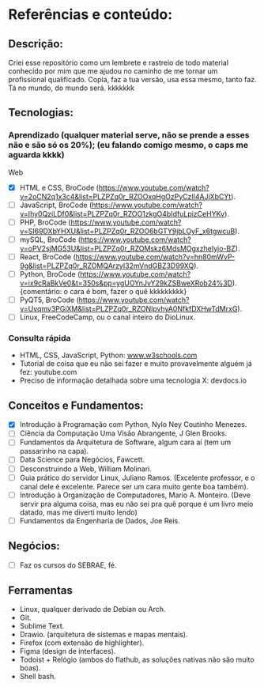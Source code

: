 # Referências e conteúdo:
## Descrição:
Criei esse repositório como um lembrete e rastreio de todo material conhecido por mim que me ajudou no caminho de me tornar um profissional qualificado. Copia, faz a tua versão, usa essa mesmo, tanto faz. Tá no mundo, do mundo será. kkkkkkk

## Tecnologias:
### Aprendizado (qualquer material serve, não se prende a esses não e são só os 20%); (eu falando comigo mesmo, o caps me aguarda kkkk)
Web
- [x] HTML e CSS, BroCode (https://www.youtube.com/watch?v=2oCN2q1x3c4&list=PLZPZq0r_RZOOxqHgOzPyCzIl4AJjXbCYt).
- [ ] JavaScript, BroCode (https://www.youtube.com/watch?v=Ihy0QziLDf0&list=PLZPZq0r_RZOO1zkgO4bIdfuLpizCeHYKv).
- [ ] PHP, BroCode (https://www.youtube.com/watch?v=SI69DXbYHXU&list=PLZPZq0r_RZOO6bGTY9jbLOyF_x6tgwcuB).
- [ ] mySQL, BroCode (https://www.youtube.com/watch?v=oPV2sjMG53U&list=PLZPZq0r_RZOMskz6MdsMOgxzheIyjo-BZ).
- [ ] React, BroCode (https://www.youtube.com/watch?v=hn80mWvP-9g&list=PLZPZq0r_RZOMQArzyI32mVndGBZ3D99XQ).
- [ ] Python, BroCode (https://www.youtube.com/watch?v=ix9cRaBkVe0&t=350s&pp=ygUOYnJvY29kZSBweXRob24%3D).
{comentário: o cara é bom, fazer o quê kkkkkkkkk}
- [ ] PyQT5, BroCode (https://www.youtube.com/watch?v=Uvqmv3PGiXM&list=PLZPZq0r_RZONlpvhyA0NfkfDXHwTdMrxG).
- [ ] Linux, FreeCodeCamp, ou o canal inteiro do DioLinux.

### Consulta rápida
- HTML, CSS, JavaScript, Python: www.w3schools.com
- Tutorial de coisa que eu não sei fazer e muito provavelmente alguém já fez: youtube.com 
- Preciso de informação detalhada sobre uma tecnologia X: devdocs.io

## Conceitos e Fundamentos:
- [x] Introdução à Programação com Python, Nylo Ney Coutinho Menezes.
- [ ] Ciência da Computação Uma Visão Abrangente, J Glen Brooks.
- [ ] Fundamentos da Arquitetura de Software, algum cara aí (tem um passarinho na capa).
- [ ] Data Science para Negócios, Fawcett.
- [ ] Desconstruindo a Web, William Molinari.
- [ ] Guia prático do servidor Linux, Juliano Ramos. (Excelente professor, e o canal dele é excelente. Parece ser um cara muito gente boa também).
- [ ] Introdução à Organização de Computadores, Mario A. Monteiro. (Deve servir pra alguma coisa, mas eu não sei pra quê porque é um livro meio datado, mas me diverti muito lendo) 
- [ ] Fundamentos da Engenharia de Dados, Joe Reis.

## Negócios:
- [ ] Faz os cursos do SEBRAE, fé.

## Ferramentas
- Linux, qualquer derivado de Debian ou Arch.
- Git.
- Sublime Text.
- Drawio. (arquitetura de sistemas e mapas mentais).
- Firefox (com extensão de highlighter).
- Figma (design de interfaces).
- Todoist + Relógio (ambos do flathub, as soluções nativas não são muito boas).
- Shell bash.
